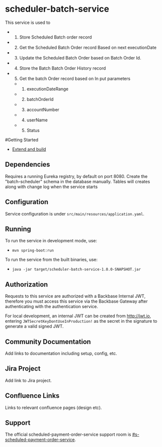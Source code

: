 # scheduler-batch-service

This service is used to  
   - 1. Store Scheduled Batch order record
   - 2. Get the Scheduled Batch Order record Based on next executionDate
   - 3. Update the Scheduled Batch Order based on Batch Order Id.
   - 4. Store the Batch Batch Order History record
   - 5. Get the batch Order record based on In put parameters
       - 1. executionDateRange
       - 2. batchOrderId
       - 3. accountNumber
       - 4. userName
       - 5. Status

#Getting Started
* [Extend and build](https://community.backbase.com/documentation/ServiceSDK/latest/extend_and_build)

## Dependencies

Requires a running Eureka registry, by default on port 8080.
Create the "batch-scheduler" schema in the database manually. Tables will creates along with change log when the service starts

## Configuration

Service configuration is under `src/main/resources/application.yaml`.

## Running

To run the service in development mode, use:
- `mvn spring-boot:run`

To run the service from the built binaries, use:
- `java -jar target/scheduler-batch-service-1.0.0-SNAPSHOT.jar`

## Authorization

Requests to this service are authorized with a Backbase Internal JWT, therefore you must access this service via the 
Backbase Gateway after authenticating with the authentication service.

For local development, an internal JWT can be created from http://jwt.io, entering `JWTSecretKeyDontUseInProduction!` 
as the secret in the signature to generate a valid signed JWT.

## Community Documentation

Add links to documentation including setup, config, etc.

## Jira Project

Add link to Jira project.

## Confluence Links
Links to relevant confluence pages (design etc).

## Support

The official scheduled-payment-order-service support room is [#s-scheduled-payment-order-service](https://todo).


 
